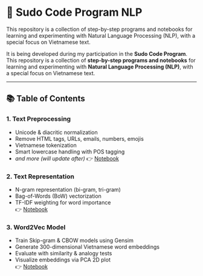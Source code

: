 # 🧠 Sudo Code Program NLP

This repository is a collection of step-by-step programs and notebooks for learning and experimenting with Natural Language Processing (NLP), with a special focus on Vietnamese text.

It is being developed during my participation in the **Sudo Code Program**. This repository is a collection of **step-by-step programs and notebooks** for learning and experimenting with **Natural Language Processing (NLP)**, with a special focus on Vietnamese text.

---

## 📚 Table of Contents

### 1. Text Preprocessing

- Unicode & diacritic normalization
- Remove HTML tags, URLs, emails, numbers, emojis
- Vietnamese tokenization
- Smart lowercase handling with POS tagging
- _and more (will update after)_
  👉 [Notebook](01_text_preprocessing/Vietnam_Online_News_Text_Processing.ipynb)

### 2. Text Representation
- N-gram representation (bi-gram, tri-gram)  
- Bag-of-Words (BoW) vectorization  
- TF-IDF weighting for word importance  
  👉 [Notebook](02_text_representation\Vietnam_Online_News_Text_Representation.ipynb)

### 3. Word2Vec Model
- Train Skip-gram & CBOW models using Gensim  
- Generate 300-dimensional Vietnamese word embeddings  
- Evaluate with similarity & analogy tests  
- Visualize embeddings via PCA 2D plot  
  👉 [Notebook](03_word2vec\ViWiki18_Word2Vec_Training_and_Testing.ipynb)
